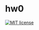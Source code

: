 # hw0

[![MIT license](https://img.shields.io/badge/license-MIT-blue.svg)](https://github.com/tina80lvl/fp-homework/blob/master/hw0/LICENSE)

